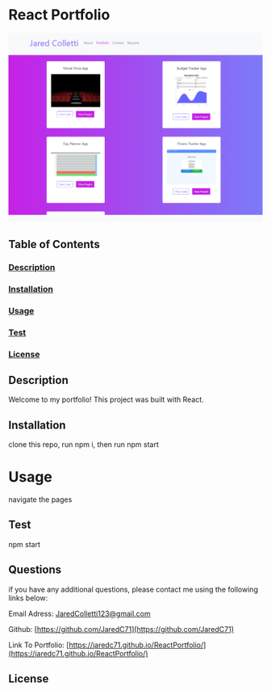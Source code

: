 
# React Portfolio
![screenshot](./jareds-portfolio/public/images/screenshot.PNG)
## Table of Contents
### [Description](#description)

### [Installation](#installation)

### [Usage](#usage)

### [Test](#test)

### [License](#license)

## Description
Welcome to my portfolio! This project was built with React. 
## Installation
clone this repo, run npm i, then run npm start
# Usage
navigate the pages
## Test
npm start
## Questions
if you have any additional questions, please contact me using the following links below:
 
Email Adress: JaredColletti123@gmail.com 

Github: [https://github.com/JaredC71](https://github.com/JaredC71)

Link To Portfolio: [https://jaredc71.github.io/ReactPortfolio/](https://jaredc71.github.io/ReactPortfolio/)
## License 

